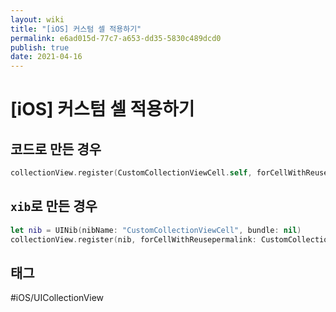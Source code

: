 ```yaml
---
layout: wiki
title: "[iOS] 커스텀 셀 적용하기"
permalink: e6ad015d-77c7-a653-dd35-5830c489dcd0
publish: true
date: 2021-04-16
---
```


# \[iOS] 커스텀 셀 적용하기

## 코드로 만든 경우

```swift
collectionView.register(CustomCollectionViewCell.self, forCellWithReusepermalink: CustomCollectionViewCell.identifier)
```

## `xib`로 만든 경우

```swift
let nib = UINib(nibName: "CustomCollectionViewCell", bundle: nil)
collectionView.register(nib, forCellWithReusepermalink: CustomCollectionViewCell.identifier)
```

## 태그

#iOS/UICollectionView